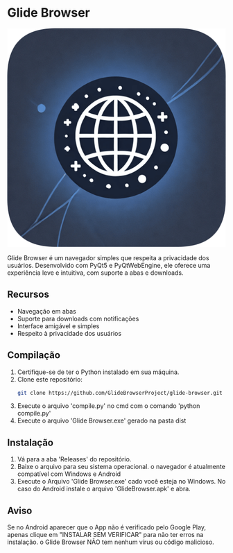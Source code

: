 # Glide Browser

![Glide Browser Logo](GlideBrowserLogo.png)

Glide Browser é um navegador simples que respeita a privacidade dos usuários. Desenvolvido com PyQt5 e PyQtWebEngine, ele oferece uma experiência leve e intuitiva, com suporte a abas e downloads.

## Recursos

- Navegação em abas
- Suporte para downloads com notificações
- Interface amigável e simples
- Respeito à privacidade dos usuários

## Compilação

1. Certifique-se de ter o Python instalado em sua máquina.
2. Clone este repositório:
   ```bash
   git clone https://github.com/GlideBrowserProject/glide-browser.git
3. Execute o arquivo 'compile.py' no cmd com o comando 'python compile.py'
4. Execute o arquivo 'Glide Browser.exe' gerado na pasta dist

## Instalação 

1. Vá para a aba 'Releases' do repositório.
2. Baixe o arquivo para seu sistema operacional. o navegador é atualmente compatível com Windows e Android
4. Execute o Arquivo 'Glide Browser.exe' cado você esteja no Windows. No caso do Android instale o arquivo 'GlideBrowser.apk' e abra.

## Aviso

Se no Android aparecer que o App não é verificado pelo Google Play, apenas clique em "INSTALAR SEM VERIFICAR" para não ter erros na instalação. o Glide Browser NÃO tem nenhum vírus ou código malicioso.
